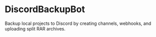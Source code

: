 # DiscordBackupBot
Backup local projects to Discord by creating channels, webhooks, and uploading split RAR archives.
